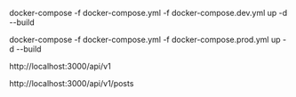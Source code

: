 <!-- DOCKER COMPOSE RUN COMMAND FOR DEV ENVIRONMENT -->

docker-compose -f docker-compose.yml -f docker-compose.dev.yml up -d --build

<!-- DOCKER COMPOSE RUN COMMAND FOR PRODUCTION ENVIRONMENT -->

docker-compose -f docker-compose.yml -f docker-compose.prod.yml up -d --build

<!-- URL FOR REQUEST ON THE HOME PAGE -->

http://localhost:3000/api/v1

<!-- GET REQUEST FOR ALL THE POSTS -->

http://localhost:3000/api/v1/posts

